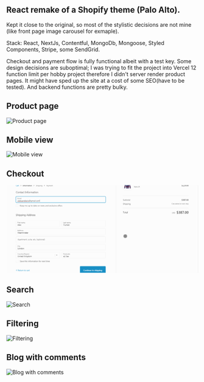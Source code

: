 ## React remake of a Shopify theme (Palo Alto). 
Kept it close to the original, so most of the stylistic decisions are not mine (like front page image carousel for exmaple).

Stack: React, NextJs, Contentful, MongoDb, Mongoose, Styled Components, Stripe, some SendGrid. 

Checkout and payment flow is fully functional albeit with a test key. Some design decisions are suboptimal; I was trying to fit the project into Vercel 12 function limit per hobby project therefore I didn't server render product pages. It might have sped up the site at a cost of some SEO(have to be tested). And backend functions are pretty bulky.

## Product page
![Product page](demo/1.gif)

## Mobile view
![Mobile view](demo/1mobile.gif)

## Checkout
![Checkout](demo/2.gif)

## Search
![Search](demo/3.gif)

## Filtering
![Filtering](demo/4.gif)

## Blog with comments
![Blog with comments](demo/5.gif)
